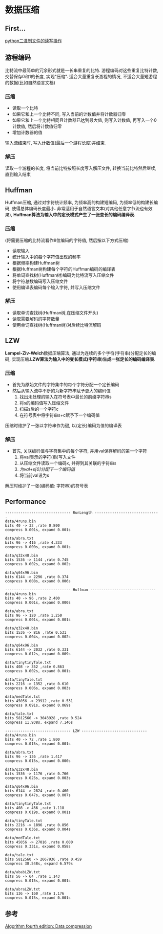 # 数据压缩

## First...

[python二进制文件的读写操作](https://rosettacode.org/wiki/Bitwise_IO#Python)


## 游程编码
比特流中最简单的冗余形式就是一长串重复的比特. 游程编码对这些重复比特计数, 交替保存0和1的长度, 实现"压缩".
适合大量重复长游程的情况, 不适合大量短游程的数据(比如自然语言文档)

### 压缩
* 读取一个比特
* 如果它和上一个比特不同, 写入当前的计数值并将计数器归零
* 如果它和上一个比特相同且计数器已达到最大值, 则写入计数值, 再写入一个0计数值, 然后将计数值归零
* 增加计数器的值

输入流结束时, 写入计数值(最后一个游程长度)并结束.

### 解压
读取一个游程的长度, 将当前比特按照长度写入解压文件, 转换当前比特然后继续, 直到输入结束

## Huffman
Huffman压缩, 通过对字符统计频率, 为频率高的构建短编码, 为频率低的构建长编码, 使得总体编码长度最小.
非常适用于自然语言文本(对其他任意字节流也有效果), **Huffman算法为输入中的定长模式产生了一张变长的编码编译表.**

### 压缩
(将需要压缩的比特流看作8位编码的字符值, 然后按以下方式压缩)
* 读取输入
* 统计输入中的每个字符值出现的频率
* 根据频率构建Huffman树
* 根据Huffman树构建每个字符的Huffman编码的编译表
* 将单词查找树(Huffman树)编码为比特流写入压缩文件
* 将字符总数编码写入压缩文件
* 使用编译表编码每个输入字符, 并写入压缩文件

### 解压
* 读取单词查找树(Huffman树,在压缩文件开头)
* 读取需要解码的字符数量
* 使用单词查找树(Huffman树)对后续比特流解码




## LZW
**Lempel-Ziv-Welch**数据压缩算法, 通过为连续的多个字符(字符串)分配定长的编码, 实现压缩.**LZW算法为输入中的变长模式(字符串)生成一张定长的编码编译表.**

### 压缩

* 首先为原始文件的字符集中的每个字符分配一个定长编码
* 然后从输入流中不断的为新字符串赋予更大的编码值
    1. 找出未处理的输入在符号表中最长的前缀字符串s
    2. 将s的编码值写入压缩文件
    3. 扫描s后的一个字符c
    4. 在符号表中将字符串s+c赋予下一个编码值

压缩时维护了一张以字符串作为键, 以(定长)编码为值的编译表

### 解压

* 首先, 关联编码值与字符集中的每个字符, 并用val保存解码的第一个字符
    1. 将val表示的字符(串)写入文件
    2. 从压缩文件读取一个编码x, 并得到其关联的字符串s
    3. *为val+s\[0\]分配下一个编码值*
    4. 将当前val设为s

解压时维护了一张{编码值: 字符串}的符号表

## Performance

```text
------------------------------ RunLength ------------------------------
data/4runs.bin
bits 40 -> 32 ,rate 0.800
compress 0.001s, expand 0.001s

data/abra.txt
bits 96 -> 416 ,rate 4.333
compress 0.000s, expand 0.001s

data/q32x48.bin
bits 1536 -> 1144 ,rate 0.745
compress 0.002s, expand 0.002s

data/q64x96.bin
bits 6144 -> 2296 ,rate 0.374
compress 0.008s, expand 0.006s

------------------------------ Huffman ------------------------------
data/4runs.bin
bits 40 -> 96 ,rate 2.400
compress 0.001s, expand 0.000s

data/abra.txt
bits 96 -> 120 ,rate 1.250
compress 0.001s, expand 0.001s

data/q32x48.bin
bits 1536 -> 816 ,rate 0.531
compress 0.004s, expand 0.002s

data/q64x96.bin
bits 6144 -> 2032 ,rate 0.331
compress 0.012s, expand 0.009s

data/tinytinyTale.txt
bits 408 -> 352 ,rate 0.863
compress 0.002s, expand 0.001s

data/tinyTale.txt
bits 2216 -> 1352 ,rate 0.610
compress 0.006s, expand 0.003s

data/medTale.txt
bits 45056 -> 23912 ,rate 0.531
compress 0.091s, expand 0.069s

data/tale.txt
bits 5812560 -> 3043928 ,rate 0.524
compress 11.938s, expand 7.146s

------------------------------ LZW ------------------------------
data/4runs.bin
bits 40 -> 72 ,rate 1.800
compress 0.015s, expand 0.001s

data/abra.txt
bits 96 -> 136 ,rate 1.417
compress 0.015s, expand 0.000s

data/q32x48.bin
bits 1536 -> 1176 ,rate 0.766
compress 0.025s, expand 0.003s

data/q64x96.bin
bits 6144 -> 2824 ,rate 0.460
compress 0.047s, expand 0.007s

data/tinytinyTale.txt
bits 408 -> 456 ,rate 1.118
compress 0.019s, expand 0.001s

data/tinyTale.txt
bits 2216 -> 1896 ,rate 0.856
compress 0.036s, expand 0.004s

data/medTale.txt
bits 45056 -> 27016 ,rate 0.600
compress 0.331s, expand 0.058s

data/tale.txt
bits 5812560 -> 2667936 ,rate 0.459
compress 30.548s, expand 6.579s

data/ababLZW.txt
bits 56 -> 64 ,rate 1.143
compress 0.015s, expand 0.001s

data/abraLZW.txt
bits 136 -> 160 ,rate 1.176
compress 0.015s, expand 0.001s
```

## 参考
[Algorithm fourth edition: Data compression](https://algs4.cs.princeton.edu/55compression/)